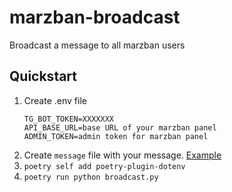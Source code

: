 # marzban-broadcast
Broadcast a message to all marzban users


## Quickstart

1. Create .env file
    ```
    TG_BOT_TOKEN=XXXXXXX
    API_BASE_URL=base URL of your marzban panel
    ADMIN_TOKEN=admin token for marzban panel
    ```
2. Create `message` file with your message. [Example](https://github.com/kutovoys/marzban-torrent-blocker/blob/715cae4f043633971ed37488b0221b1fba7b9ce9/config/config.go#L13)
3. `poetry self add poetry-plugin-dotenv`
4. `poetry run python broadcast.py`
